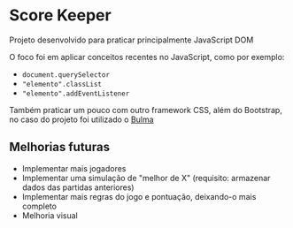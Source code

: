 # Score Keeper

Projeto desenvolvido para praticar principalmente JavaScript DOM

O foco foi em aplicar conceitos recentes no JavaScript, como por exemplo:

- ```document.querySelector```
- ```"elemento".classList```
- ```"elemento".addEventListener```

Também praticar um pouco com outro framework CSS, além do Bootstrap, no caso do projeto foi utilizado o [Bulma](https://bulma.io/)

## Melhorias futuras

- Implementar mais jogadores
- Implementar uma simulação de "melhor de X" (requisito: armazenar dados das partidas anteriores)
- Implementar mais regras do jogo e pontuação, deixando-o mais completo
- Melhoria visual
